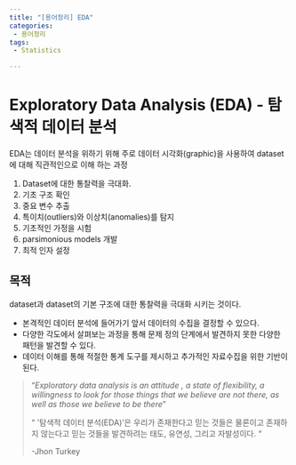 ```yaml
---
title: "[용어정리] EDA"
categories:
 - 용어정리
tags: 
 - Statistics

---
```

# Exploratory Data Analysis (EDA) - 탐색적 데이터 분석 



 EDA는 데이터 분석을 위하기 위해 주로 데이터 시각화(graphic)을 사용하여 dataset에 대해 직관적인으로 이해 하는 과정

1. Dataset에 대한 통찰력을 극대화.
2. 기초 구조 확인
3. 중요 변수 추출
4. 특이치(outliers)와 이상치(anomalies)를 탐지
5. 기초적인 가정을 시험
6. parsimonious models 개발
7. 최적 인자 설정



## 목적

dataset과 dataset의 기본 구조에 대한 통찰력을 극대화 시키는 것이다.

- 본격적인 데이터 분석에 들어가기 앞서 데이터의 수집을 결정할 수 있으다.
- 다양한 각도에서 살펴보는 과정을 통해 문제 정의 단계에서 발견하지 못한 다양한 패턴을 발견할 수 있다.
- 데이터 이해를 통해 적절한 통계 도구를 제시하고 추가적인 자료수집을 위한 기반이 된다.



> “*Exploratory data analysis is an attitude , a state of flexibility, a willingness to look for those things that we believe are not there, as well as those we believe to be there*” 
>
> “ '탐색적 데이터 분석(EDA)’은 우리가 존재한다고 믿는 것들은 물론이고 존재하지 않는다고 믿는 것들을 발견하려는 태도, 유연성, 그리고 자발성이다. “
>
> -Jhon Turkey
